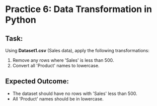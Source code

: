 # Practice 6: Data Transformation in Python

## Task:
Using **Dataset1.csv** (Sales data), apply the following transformations:
1. Remove any rows where 'Sales' is less than 500.
2. Convert all 'Product' names to lowercase.

## Expected Outcome:
- The dataset should have no rows with 'Sales' less than 500.
- All 'Product' names should be in lowercase.
